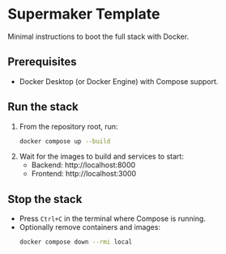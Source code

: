 # Supermaker Template

Minimal instructions to boot the full stack with Docker.

## Prerequisites

- Docker Desktop (or Docker Engine) with Compose support.

## Run the stack

1. From the repository root, run:
   ```bash
   docker compose up --build
   ```
2. Wait for the images to build and services to start:
   - Backend: http://localhost:8000
   - Frontend: http://localhost:3000

## Stop the stack

- Press `Ctrl+C` in the terminal where Compose is running.
- Optionally remove containers and images:
  ```bash
  docker compose down --rmi local
  ```
